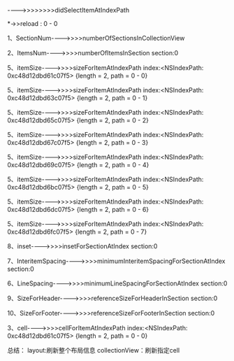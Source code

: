 
 ---->>>>>>>>didSelectItemAtIndexPath

 *->>reload : 0 - 0

 1、SectionNum---->>>>numberOfSectionsInCollectionView

 2、ItemsNum---->>>>numberOfItemsInSection section:0

 5、itemSize---->>>>sizeForItemAtIndexPath index:<NSIndexPath: 0xc48d12dbd61c07f5> {length = 2, path = 0 - 0}

 5、itemSize---->>>>sizeForItemAtIndexPath index:<NSIndexPath: 0xc48d12dbd63c07f5> {length = 2, path = 0 - 1}

 5、itemSize---->>>>sizeForItemAtIndexPath index:<NSIndexPath: 0xc48d12dbd65c07f5> {length = 2, path = 0 - 2}

 5、itemSize---->>>>sizeForItemAtIndexPath index:<NSIndexPath: 0xc48d12dbd67c07f5> {length = 2, path = 0 - 3}

 5、itemSize---->>>>sizeForItemAtIndexPath index:<NSIndexPath: 0xc48d12dbd69c07f5> {length = 2, path = 0 - 4}

 5、itemSize---->>>>sizeForItemAtIndexPath index:<NSIndexPath: 0xc48d12dbd6bc07f5> {length = 2, path = 0 - 5}

 5、itemSize---->>>>sizeForItemAtIndexPath index:<NSIndexPath: 0xc48d12dbd6dc07f5> {length = 2, path = 0 - 6}

 5、itemSize---->>>>sizeForItemAtIndexPath index:<NSIndexPath: 0xc48d12dbd6fc07f5> {length = 2, path = 0 - 7}

 8、inset---->>>>insetForSectionAtIndex section:0

 7、InteritemSpacing---->>>>minimumInteritemSpacingForSectionAtIndex section:0

 6、LineSpacing---->>>>minimumLineSpacingForSectionAtIndex section:0

 9、SizeForHeader---->>>>referenceSizeForHeaderInSection section:0

 10、SizeForFooter---->>>>referenceSizeForFooterInSection section:0

 3、cell---->>>>cellForItemAtIndexPath index:<NSIndexPath: 0xc48d12dbd61c07f5> {length = 2, path = 0 - 0}

总结：
layout:刷新整个布局信息
collectionView：刷新指定cell